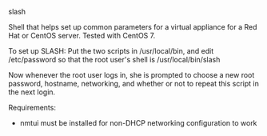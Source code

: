 slash

Shell that helps set up common parameters for a virtual appliance for a Red Hat or CentOS server.
Tested with CentOS 7.

To set up SLASH:
Put the two scripts in /usr/local/bin, and edit /etc/password so that the root user's shell is /usr/local/bin/slash

Now whenever the root user logs in, she is prompted to choose a new root password, hostname, networking, and whether or not to repeat this script in the next login.

Requirements:
* nmtui must be installed for non-DHCP networking configuration to work


